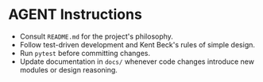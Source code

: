 # AGENT Instructions

- Consult `README.md` for the project's philosophy.
- Follow test-driven development and Kent Beck's rules of simple design.
- Run `pytest` before committing changes.
- Update documentation in `docs/` whenever code changes introduce new modules or design reasoning.
